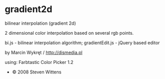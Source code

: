 gradient2d
==========

bilinear interpolation (gradient 2d)

2 dimensional color interpolation based on several rgb points. 


bi.js - bilinear interpolation algorithm;
gradientEdit.js - jQuery based editor


by Marcin Wykręt / http://dismedia.pl

using: 
Farbtastic Color Picker 1.2
* © 2008 Steven Wittens
